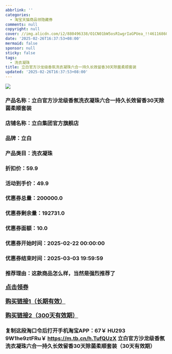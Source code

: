 ```yaml
---
abbrlink: ''
categories:
  - 淘宝天猫商品领隐藏券
comments: null
copyright: null
cover: //img.alicdn.com/i2/880496338/O1CN01bW5osR1wgrIaGPUea_!!4611686018427383506-0-item_pic.jpg
date: '2025-02-26T16:37:53+08:00'
mermaid: false
sponsor: null
sticky: false
tags:
  - 洗衣凝珠
title: 立白官方沙龙级香氛洗衣凝珠六合一持久长效留香30天除菌柔顺套装
updated: '2025-02-26T16:37:53+08:00'
--- 
```


![](//img.alicdn.com/i2/880496338/O1CN01bW5osR1wgrIaGPUea_!!4611686018427383506-0-item_pic.jpg)

### 产品名称：立白官方沙龙级香氛洗衣凝珠六合一持久长效留香30天除菌柔顺套装
### 店铺名称：立白集团官方旗舰店
### 品牌：立白
### 产品类目：洗衣凝珠
### 折扣价：59.9
### 活动到手价：49.9
### 优惠券总量：200000.0
### 优惠券剩余量：192731.0
### 优惠券面额：10.0
### 优惠券开始时间：2025-02-22 00:00:00	
### 优惠券结束时间：2025-03-03 19:59:59	
### 推荐理由：这款商品怎么样，当然是强烈推荐了

<p style="font-size: 18px; font-weight: bold;">
  <a href="https://uland.taobao.com/coupon/edetail?e=V5JQZr2Y0z%2BlhHvvyUNXZfh8CuWt5YH5OVuOuRD5gLJMmdsrkidbOWBzzpT26idJzaqnIWXVmmVLIy80OInHIcqhVzoTTDZstgG1rlSfacyjHV4AoCwAjgm2Xtsq26jxOdDm46FXSDfyMW3eIAWKRa6LeGhgJY%2B%2F7NjcxRIBfQbVM%2Fe4LpP7Oq9ple94x%2FzCSB9AxC9xMV5c8PzdakmoqBoVe6VYghxMl9JUUlFRIV%2BKKoz%2FahSTdjW6CW2SaWtRHsHfkY5nVlAaQcAM%2Fbtha%2Bnj%2BT5Lm6THLr7ozsE19XkY%2F0ShwX4KDjnwu%2FaJPwNEswDhlpaMEawCGruttYDvNg%3D%3D&traceId=21665f9817407225954674899d132c&union_lens=lensId%3AOPT%401740722611%40212cf928_0e58_1954b2725ec_570b%4001%40eyJmbG9vcklkIjo3MzM1NH0ie" target="_blank">点击领券</a>
</p>
<p style="font-size: 18px; font-weight: bold;">
  <a href="https://s.click.taobao.com/t?e=m%3D2%26s%3DctX66KyIPqJw4vFB6t2Z2ueEDrYVVa64K7Vc7tFgwiHjf2vlNIV67kyLuerTQxoGxF5AHBg6Tr73ID%2FV1RqsF4wnCJeELi4I%2FIEn%2BS1IjHAB0ghlTd7WlZVm%2FOAUUFw71qrpxiwMoCNxc1AtbZGVSwnxyG67V65DcHPbX1tnW9CMHuv7RoNv0Q0jFsbsQ7KWWltnNegUtvpcb80DQnuNCz9XhsWai0lTKTIl5DM7EF%2FqCOsI%2FYNJQZWEEoSBLKJDjCYtYGASbzRUrFwjXfRKMROfYmExpA2104bt%2FCh0HCbBydPkbI6n0PlGeyoVay55eBRCY%2BtjljI%3D" target="_blank">购买链接1（长期有效）</a>
</p>
<p style="font-size: 18px; font-weight: bold;">
  <a href="https://s.click.taobao.com/gh8bVNs" target="_blank">购买链接2（300天有效期）</a>
</p>

### 复制这段淘口令后打开手机淘宝APP：67￥ HU293 9W1he9ztFRu￥ https://m.tb.cn/h.TufQUzX  立白官方沙龙级香氛洗衣凝珠六合一持久长效留香30天除菌柔顺套装（30天有效期）

